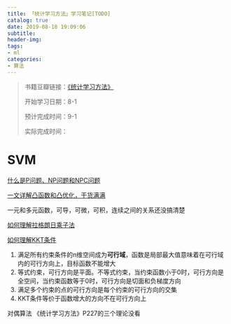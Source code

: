 ```yaml
---
title: 「统计学习方法」学习笔记[TODO]
catalog: true
date: 2019-08-18 19:09:06
subtitle:
header-img:
tags:
- ml
categories:
- 算法
---
```

> 书籍豆瓣链接：[《统计学习方法》](https://book.douban.com/subject/10590856/)
> 
> 开始学习日期：8-1
> 
> 预计完成时间：9-1
>
> 实际完成时间：

# SVM

[什么是P问题、NP问题和NPC问题](http://www.matrix67.com/blog/archives/105)

[一文详解凸函数和凸优化，干货满满](https://blog.csdn.net/feilong_csdn/article/details/83476277)

一元和多元函数，可导，可微，可积，连续之间的关系还没搞清楚

[如何理解拉格朗日乘子法](https://www.matongxue.com/madocs/939.html)

[如何理解KKT条件](https://www.zhihu.com/question/23311674/answer/235256926)

1. 满足所有约束条件的n维空间成为**可行域**，函数是局部最大值意味着在可行域内的可行方向上，目标函数不能增大
2. 等式约束，可行方向是平面。不等式约束，当约束函数小于0时，可行方向是全空间，当约束函数等于0时，可行方向是切面和负梯度方向
3. 满足多个约束的点的可行方向是每个约束的可行方向的交集
4. KKT条件等价于函数增大的方向不在可行方向上

对偶算法 《统计学习方法》P227的三个理论没看

